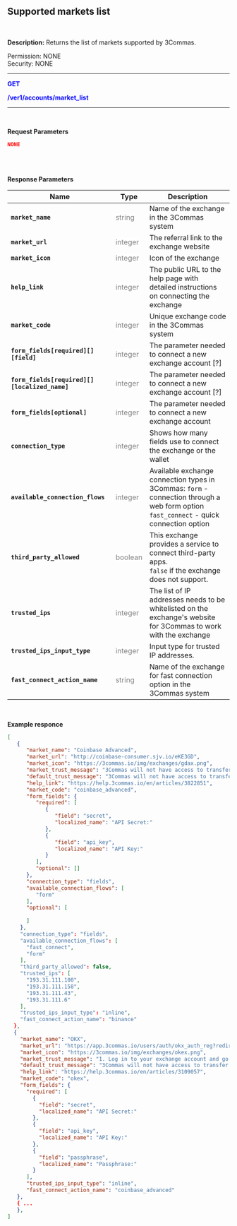 ## Supported markets list
<br>

**Description:** Returns the list of markets supported by 3Commas.<br>

Permission: NONE<br>
Security: NONE
<br>

------

<mark style="color:blue;background-color:white"> **GET**

<mark style="color:blue;background-color:white">**/ver1/accounts/market_list**

------
<br>

**Request Parameters**
<br>

```json
NONE
````
<br>
<br>

**Response Parameters** 
<br> 

| Name | Type |	 Description|
|------|------|------------|
|**`market_name`**  | <mark style="color:grey;background-color:white"> string| Name of the exchange in the 3Commas system |
|**`market_url`**  | <mark style="color:grey;background-color:white">integer	| The referral link to the exchange website |
|**`market_icon`**  | <mark style="color:grey;background-color:white">integer	| Icon of the exchange|
|**`help_link`** | <mark style="color:grey;background-color:white">integer	| The public URL to the help page with detailed instructions on connecting the exchange |
|**`market_code`**  | <mark style="color:grey;background-color:white">integer	| Unique exchange code in the 3Commas system|
|**`form_fields[required][][field]`**  | <mark style="color:grey;background-color:white">integer	| The parameter needed to connect a new exchange account [?] |
|**`form_fields[required][][localized_name]`**  | <mark style="color:grey;background-color:white">integer	| The parameter needed to connect a new exchange account [?] |
|**`form_fields[optional]`** | <mark style="color:grey;background-color:white">integer	| The parameter needed to connect a new exchange account |
|**`connection_type`** | <mark style="color:grey;background-color:white">integer	| Shows how many fields use to connect the exchange or the wallet |
|**`available_connection_flows`** | <mark style="color:grey;background-color:white">integer	| Available exchange connection types in 3Commas: `form` - connection through a web form option `fast_connect` - quick connection option |
|**`third_party_allowed`** | <mark style="color:grey;background-color:white">boolean	| This exchange provides a service to connect third-party apps.<br>`false` if the exchange does not support. |
|**`trusted_ips`** | <mark style="color:grey;background-color:white">integer	| The list of IP addresses needs to be whitelisted on the exchange's website for 3Commas to work with the exchange  |
|**`trusted_ips_input_type`** | <mark style="color:grey;background-color:white">integer	| Input type for trusted IP addresses. |
|**`fast_connect_action_name`** | <mark style="color:grey;background-color:white">string | Name of the exchange for fast connection option in the 3Commas system |

<br>

**Example responce**
<br>

```json
[
   {
      "market_name": "Coinbase Advanced",
      "market_url": "http://coinbase-consumer.sjv.io/eKE3GD",
      "market_icon": "https://3commas.io/img/exchanges/gdax.png",
      "market_trust_message": "3Commas will not have access to transfer or withdraw your assets. Each exchange connects with encrypted API keys",
      "default_trust_message": "3Commas will not have access to transfer or withdraw your assets. Each exchange connects with encrypted API keys",
      "help_link": "https://help.3commas.io/en/articles/3822851",
      "market_code": "coinbase_advanced",
      "form_fields": {
         "required": [
            {
               "field": "secret",
               "localized_name": "API Secret:"
            },
            {
               "field": "api_key",
               "localized_name": "API Key:"
            }
         ],
         "optional": []
      },
      "connection_type": "fields",
      "available_connection_flows": [
         "form"
      ],
      "optional": [
        
      ]
    },
    "connection_type": "fields",
    "available_connection_flows": [
      "fast_connect",
      "form"
    ],
    "third_party_allowed": false,
    "trusted_ips": [
      "193.31.111.100",
      "193.31.111.158",
      "193.31.111.43",
      "193.31.111.6"
    ],
    "trusted_ips_input_type": "inline",
    "fast_connect_action_name": "binance"
  },
  {
    "market_name": "OKX",
    "market_url": "https://app.3commas.io/users/auth/okx_auth_reg?redirect_to=https%3A%2F%2Fapp.3commas.io%2Faccounts",
    "market_icon": "https://3commas.io/img/exchanges/okex.png",
    "market_trust_message": "1. Log in to your exchange account and go to API Settings \n2. Select third-party apps and choose 3Commas \n3. Paste generated data in inputs below.",
    "default_trust_message": "3Commas will not have access to transfer or withdraw your assets. Each exchange connects with encrypted API keys",
    "help_link": "https://help.3commas.io/en/articles/3109057",
    "market_code": "okex",
    "form_fields": {
      "required": [
        {
          "field": "secret",
          "localized_name": "API Secret:"
        },
        {
          "field": "api_key",
          "localized_name": "API Key:"
        },
        {
          "field": "passphrase",
          "localized_name": "Passphrase:"
        }
      ],
      "trusted_ips_input_type": "inline",
      "fast_connect_action_name": "coinbase_advanced"
   },
   { ... 
   },
]
```

